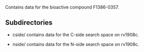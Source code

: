 Contains data for the bioactive compound F1386-0357.

## Subdirectories

- cside/ contains data for the C-side search space on rv1908c.

- nside/ contains data for the N-side search space on rv1908c.

